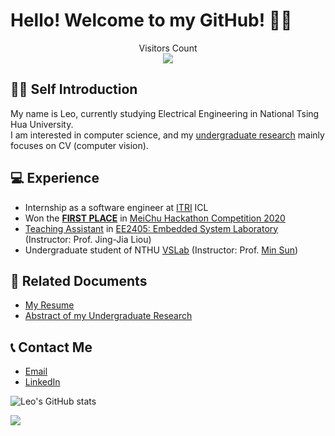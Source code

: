 # Hello! Welcome to my GitHub! 🚀🚀

<p align="center"> 
  Visitors Count<br>
  <img src="https://profile-counter.glitch.me/lyhsieh/count.svg" />
</p>

## 🙋‍♂️ Self Introduction
My name is Leo, currently studying Electrical Engineering in National Tsing Hua University. 
<br />
I am interested in computer science, and my [undergraduate research](https://github.com/lyhsieh/active_learning) mainly focuses on CV (computer vision). 

## 💻 Experience
* Internship as a software engineer at [ITRI](https://www.itri.org.tw/) ICL
* Won the [**FIRST PLACE**](https://www.hccg.gov.tw/ch/home.jsp?id=48&parentpath=&mcustomize=municipalnews_view.jsp&toolsflag=Y&dataserno=202010250004&t=MunicipalNews&mserno=201601300020) in [MeiChu Hackathon Competition 2020](https://github.com/lyhsieh/Meichu2020_Team_726)
* [Teaching Assistant](https://github.com/lyhsieh/NTHU_EE2405) in [EE2405: Embedded System Laboratory](https://www.ee.nthu.edu.tw/ee240500/) (Instructor: Prof. Jing-Jia Liou)
* Undergraduate student of NTHU [VSLab](https://aliensunmin.github.io/lab/info.html) (Instructor: Prof. [Min Sun](https://scholar.google.com/citations?user=1Rf6sGcAAAAJ&hl=zh-TW))

## 📝 Related Documents
* [My Resume](https://drive.google.com/file/d/1xecJu2s5QCQLFglx0_tmuDUd734YtZkL/view?usp=sharing)
* [Abstract of my Undergraduate Research](https://drive.google.com/file/d/1_bzX01EOcB5Ui8ig4DcBHS12iGtBMZxf/view?usp=sharing)

## 📞 Contact Me
* [Email](mailto:leoshieh0hn@gmail.com)
* [LinkedIn](https://www.linkedin.com/in/linyunghsieh/)

![Leo's GitHub stats](https://github-readme-stats.vercel.app/api?username=lyhsieh&theme=gruvbox)

![](https://github-profile-summary-cards.vercel.app/api/cards/repos-per-language?username=lyhsieh&theme=github_dark)
